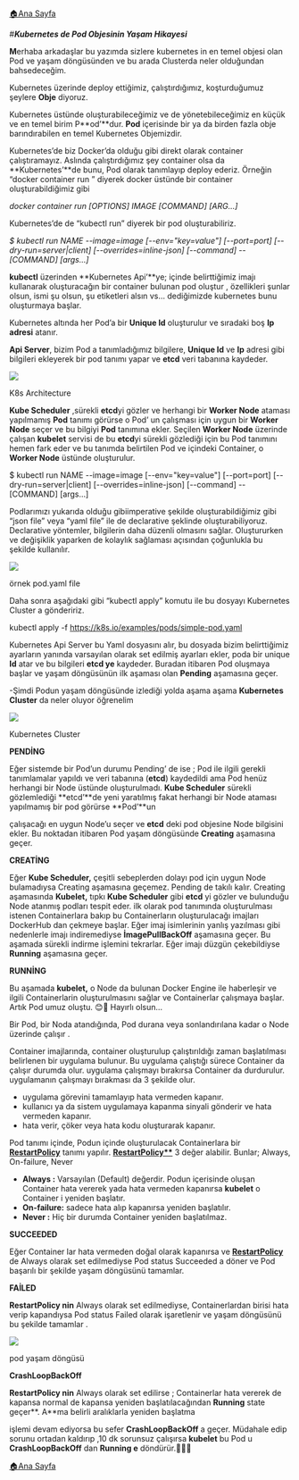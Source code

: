 ﻿[:house:Ana Sayfa](https://github.com/tugbakorkut16/MyArticles)

#***Kubernetes de Pod Objesinin Yaşam Hikayesi***

**M**erhaba arkadaşlar bu yazımda sizlere kubernetes in en temel objesi olan Pod ve yaşam döngüsünden ve bu arada Clusterda neler olduğundan bahsedeceğim.

Kubernetes üzerinde deploy ettiğimiz, çalıştırdığımız, koşturduğumuz şeylere **Obje** diyoruz.

Kubernetes üstünde oluşturabileceğimiz ve de yönetebileceğimiz en küçük ve en temel birim P**od’**dur. **Pod** içerisinde bir ya da birden fazla obje barındırabilen en temel Kubernetes Objemizdir.

Kubernetes’de biz Docker’da olduğu gibi direkt olarak container çalıştıramayız. Aslında çalıştırdığımız şey container olsa da **Kubernetes’**de bunu, Pod olarak tanımlayıp deploy ederiz. Örneğin “docker container run ” diyerek docker üstünde bir container oluşturabildiğimiz gibi

*docker container run [OPTIONS] IMAGE [COMMAND] [ARG...]*

Kubernetes’de de “kubectl run” diyerek bir pod oluşturabiliriz.

*$ kubectl run NAME --image=image [--env="key=value"] [--port=port] [--dry-run=server|client] [--overrides=inline-json] [--command] -- [COMMAND] [args...]*

**kubectl** üzerinden **Kubernetes Api’**ye; içinde belirttiğimiz imajı kullanarak oluşturacağın bir container bulunan pod oluştur , özellikleri şunlar olsun, ismi şu olsun, şu etiketleri alsın vs… dediğimizde kubernetes bunu oluşturmaya başlar.

Kubernetes altında her Pod’a bir **Unique Id** oluşturulur ve sıradaki boş **Ip adresi** atanır.

**Api Server**, bizim Pod a tanımladığımız bilgilere, **Unique Id** ve **Ip** adresi gibi bilgileri ekleyerek bir pod tanımı yapar ve **etcd** veri tabanına kaydeder.

![](Aspose.Words.15ffccdc-d8dc-4cc5-ba92-37b4cbae2cc3.001.jpeg)

K8s Architecture

**Kube Scheduler** ,sürekli **etcd**yi gözler ve herhangi bir **Worker Node** ataması yapılmamış **Pod** tanımı görürse o Pod’ un çalışması için uygun bir **Worker Node** seçer ve bu bilgiyi **Pod** tanımına ekler. Seçilen **Worker Node** üzerinde çalışan **kubelet** servisi de bu **etcd**yi sürekli gözlediği için bu Pod tanımını hemen fark eder ve bu tanımda belirtilen Pod ve içindeki Container, o **Worker Node** üstünde oluşturulur.

$ kubectl run NAME --image=image [--env="key=value"] [--port=port] [--dry-run=server|client] [--overrides=inline-json] [--command] -- [COMMAND] [args...]

Podlarımızı yukarıda olduğu gibiimperative şekilde oluşturabildiğimiz gibi “json file” veya “yaml file” ile de declarative şeklinde oluşturabiliyoruz. Declarative yöntemler, bilgilerin daha düzenli olmasını sağlar. Oluştururken ve değişiklik yaparken de kolaylık sağlaması açısından çoğunlukla bu şekilde kullanılır.

![](Aspose.Words.15ffccdc-d8dc-4cc5-ba92-37b4cbae2cc3.002.png)

örnek pod.yaml file

Daha sonra aşağıdaki gibi “kubectl apply” komutu ile bu dosyayı Kubernetes Cluster a göndeririz.

kubectl apply -f https://k8s.io/examples/pods/simple-pod.yaml

Kubernetes Api Server bu Yaml dosyasını alır, bu dosyada bizim belirttiğimiz ayarların yanında varsayılan olarak set edilmiş ayarları ekler, poda bir unique **Id** atar ve bu bilgileri **etcd ye** kaydeder. Buradan itibaren Pod oluşmaya başlar ve yaşam döngüsünün ilk aşaması olan **Pending** aşamasına geçer.

-Şimdi Podun yaşam döngüsünde izlediği yolda aşama aşama **Kubernetes Cluster** da neler oluyor öğrenelim

![](Aspose.Words.15ffccdc-d8dc-4cc5-ba92-37b4cbae2cc3.003.jpeg)

Kubernetes Cluster

**PENDİNG**

Eğer sistemde bir Pod’un durumu Pending’ de ise ; Pod ile ilgili gerekli tanımlamalar yapıldı ve veri tabanına (**etcd**) kaydedildi ama Pod henüz herhangi bir Node üstünde oluşturulmadı. **Kube Scheduler** sürekli gözlemlediği **etcd’**de yeni yaratılmış fakat herhangi bir Node ataması yapılmamış bir pod görürse **Pod’**un

çalışacağı en uygun Node’u seçer ve **etcd** deki pod objesine Node bilgisini ekler. Bu noktadan itibaren Pod yaşam döngüsünde **Creating** aşamasına geçer.

**CREATİNG**

Eğer **Kube Scheduler,** çeşitli sebeplerden dolayı pod için uygun Node bulamadıysa Creating aşamasına geçemez. Pending de takılı kalır. Creating aşamasında **Kubelet,** tıpkı **Kube Scheduler** gibi **etcd** yi gözler ve bulunduğu Node atanmış podları tespit eder. ilk olarak pod tanımında oluşturulması istenen Containerlara bakıp bu Containerların oluşturulacağı imajları DockerHub dan çekmeye başlar. Eğer imaj isimlerinin yanlış yazılması gibi nedenlerle imajı indiremediyse **İmagePullBackOff** aşamasına geçer. Bu aşamada sürekli indirme işlemini tekrarlar. Eğer imajı düzgün çekebildiyse **Running** aşamasına geçer.

**RUNNİNG**

Bu aşamada **kubelet,** o Node da bulunan Docker Engine ile haberleşir ve ilgili Containerlarin oluşturulmasını sağlar ve Containerlar çalışmaya başlar. Artık Pod umuz oluştu. 😊🤗 Hayırlı olsun…

Bir Pod, bir Noda atandığında, Pod durana veya sonlandırılana kadar o Node üzerinde çalışır .

Container imajlarında, container oluşturulup çalıştırıldığı zaman başlatılması belirlenen bir uygulama bulunur. Bu uygulama çalıştığı sürece Container da çalışır durumda olur. uygulama çalışmayı bırakırsa Container da durdurulur. uygulamanın çalışmayı bırakması da 3 şekilde olur.

- uygulama görevini tamamlayıp hata vermeden kapanır.
- kullanıcı ya da sistem uygulamaya kapanma sinyali gönderir ve hata vermeden kapanır.
- hata verir, çöker veya hata kodu oluşturarak kapanır.

Pod tanımı içinde, Podun içinde oluşturulacak Containerlara bir [**RestartPolicy**](https://docs.docker.com/config/containers/start-containers-automatically/) tanımı yapılır. **[RestartPolicy**](https://docs.docker.com/config/containers/start-containers-automatically/)** 3 değer alabilir. Bunlar; Always, On-failure, Never

- **Always :** Varsayılan (Default) değerdir. Podun içerisinde oluşan Container hata vererek yada hata vermeden kapanırsa **kubelet** o Container i yeniden başlatır.
- **On-failure:** sadece hata alıp kapanırsa yeniden başlatılır.
- **Never :** Hiç bir durumda Container yeniden başlatılmaz.

**SUCCEEDED**

Eğer Container lar hata vermeden doğal olarak kapanırsa ve [**RestartPolicy**](https://docs.docker.com/config/containers/start-containers-automatically/) de Always olarak set edilmediyse Pod status Succeeded a döner ve Pod başarılı bir şekilde yaşam döngüsünü tamamlar.

**FAİLED**

**RestartPolicy nin** Always olarak set edilmediyse, Containerlardan birisi hata verip kapandıysa Pod status Failed olarak işaretlenir ve yaşam döngüsünü bu şekilde tamamlar .

![](Aspose.Words.15ffccdc-d8dc-4cc5-ba92-37b4cbae2cc3.004.png)

pod yaşam döngüsü

**CrashLoopBackOff**

**RestartPolicy nin** Always olarak set edilirse ; Containerlar hata vererek de kapansa normal de kapansa yeniden başlatılacağından **Running** state geçer**. A**ma belirli aralıklarla yeniden başlatma

işlemi devam ediyorsa bu sefer **CrashLoopBackOff** a geçer. Müdahale edip sorunu ortadan kaldırıp ,10 dk sorunsuz çalışırsa **kubelet** bu Pod u **CrashLoopBackOff** dan **Running e** döndürür.🙌🙌🙂

[:house:Ana Sayfa](https://github.com/tugbakorkut16/MyArticles)
